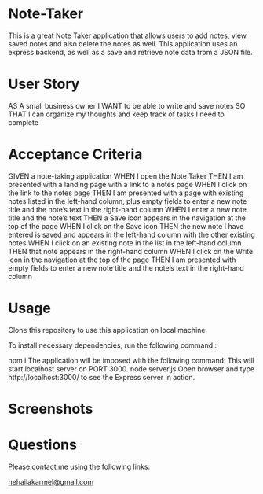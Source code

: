 # Note-Taker

This is a great Note Taker application that allows users to add notes, view saved notes and also delete the notes as well. This application uses an express backend, as well as a save and retrieve note data from a JSON file.

# User Story

AS A small business owner
I WANT to be able to write and save notes
SO THAT I can organize my thoughts and keep track of tasks I need to complete

# Acceptance Criteria

GIVEN a note-taking application
WHEN I open the Note Taker
THEN I am presented with a landing page with a link to a notes page
WHEN I click on the link to the notes page
THEN I am presented with a page with existing notes listed in the left-hand column, plus empty fields to enter a new note title and the note’s text in the right-hand column
WHEN I enter a new note title and the note’s text
THEN a Save icon appears in the navigation at the top of the page
WHEN I click on the Save icon
THEN the new note I have entered is saved and appears in the left-hand column with the other existing notes
WHEN I click on an existing note in the list in the left-hand column
THEN that note appears in the right-hand column
WHEN I click on the Write icon in the navigation at the top of the page
THEN I am presented with empty fields to enter a new note title and the note’s text in the right-hand column

# Usage

Clone this repository to use this application on local machine.

To install necessary dependencies, run the following command :

npm i The application will be imposed with the following command: This will start localhost server on PORT 3000. node server.js Open browser and type http://localhost:3000/ to see the Express server in action.

# Screenshots



# Questions
 
 Please contact me using the following links:

nehailakarmel@gmail.com
